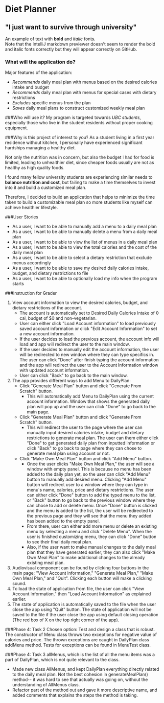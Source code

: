 # Diet Planner

## "I just want to survive through university"

An example of text with **bold** and *italic* fonts.  
Note that the IntelliJ markdown previewer doesn't seem to render 
the bold and italic fonts correctly but they will appear correctly on GitHub.

### What will the application do?

Major features of the application:
- *Recommends* daily meal plan with menus based on the desired calories intake and budget
- *Recommends* daily meal plan with menus for special cases with dietary restrictions
- *Excludes* specific menus from the plan
- *Saves* daily meal plans to construct customized weekly meal plan

###Who will use it?
My program is targeted towards *UBC students*, 
especially those who live in the student residents without proper cooking equipment.

###Why is this project of interest to you?
As a student living in a first year residence without kitchen, 
I personally have experienced significant hardships managing a healthy diet. 

Not only the nutrition was in concern, but also the budget I had for food is limited, 
leading to unhealthier diet, since cheaper foods usually are not as healthy as high quality foods. 

I found many fellow university students are experiencing similar needs to **balance nutrition and cost**, 
but failing to make a time themselves to invest into it and build a customized meal plan.

Therefore, I decided to build an application that helps 
to minimize the time taken to build a customizable meal plan 
so more students like myself can achieve healthier lifestyle. 

###User Stories
- As a user, I want to be able to manually add a menu to a daily meal plan
- As a user, I want to be able to manually delete a menu from a daily meal plan
- As a user, I want to be able to view the list of menus in a daily meal plan
- As a user, I want to be able to view the total calories and the cost of the daily meal plan
- As a user, I want to be able to select a dietary restriction that exclude menus accordingly
- As a user, I want to be able to save my desired daily calories intake, budget, and dietary restrictions to file
- As a user, I want to be able to optionally load my info when the program starts 

###Instruction for Grader
1. View account information to view the desired calories, budget, and dietary restrictions of the account.
    - The account is automatically set to Desired Daily Calories Intake of 0 cal, budget of $0 and non-vegetarian.
    - User can either click "Load Account information" to load previously saved account information 
    or click "Edit Account Information" to set a new account information. 
    - If the user decides to load the previous account, 
    the account info will load and app will redirect the user to the main window. 
    - If the user decides to manually edit the account information, 
    the user will be redirected to new window where they can type specifics in. 
    The user can click "Done" after finish typing the account information 
    and the app will redirect the user to the Account Information window with updated account information. 
    - User can click "Back" to go back to the main window.
2. The app provides different ways to add Menu to DailyPlan:
    - Click "Generate Meal Plan" button and click "Generate From Scratch" button.
        - This will automatically add Menu to DailyPlan using the current account information.
Window that shows the generated daily plan will pop up and the user can click "Done" to go back to the main page.
    - Click "Generate Meal Plan" button and click "Generate From Scratch" button.
        - This will redirect the user to the page where the user can 
manually input desired calories intake, budget and dietary restrictions to generate meal plan. 
The user can them either click "Done" to get generated daily plan from inputted information 
or click "Back" to go back to page where they can chose to generate meal plan using account or not.
    - Click "Make Own Meal Plan" button and click "Add Menu" button.
        - Once the user clicks "Make Own Meal Plan," the user will see a window with empty panel. 
This is because no menu has been added to the daily plan yet, 
so the user can click "Add Menu" button to manually add desired menu.
Clicking "Add Menu" button will redirect user to a window 
where they can type in menu's name, calories, price and dietary restrictions. 
The user can either click "Done" button to add the typed menu to the list, 
or "Back" button to go back to the previous window where they can chose to add or delete menu.
Once "Done" button is clicked and the menu is added to the list, the user will be redirected to the previous page 
and they will see that the menu they added has been added to the empty panel.
        - From there, user can either add more menu or delete an existing menu by selecting a menu and click "Delete Menu".
When the user is finished customizing menu, they can click "Done" button to see their final daily meal plan. 
        - Also, if the user want to make manual changes to the daily meal plan that they have generated earlier, 
they can also click "Make Own Meal Plan" to make additional changes to the already existing meal plan.
3. Audiovisual component can be found by clicking four buttons in the main page; 
"View Account Information," "Generate Meal Plan," "Make Own Meal Plan," and "Quit".
Clicking each button will make a clicking sound. 
4. To load the state of application from file, the user can click "View Account Information," 
then "Load Account Information" as explained earlier. 
5. The state of application is automatically saved to the file when the user close the app using "Quit" button. 
The state of application will not be saved to the file if the user close the app using default closing operation 
(The red box of X on the top right corner of the app).

###Phase 4: Task 2
Chosen option: Test and design a class that is robust.
The constructor of Menu class throws two exceptions for negative value of calories and price.
The thrown exceptions are caught in DailyPlan class addMenu method. 
Tests for exceptions can be found in MenuTest class.

###Phase 4: Task 3
allMenus, which is the list of all the menu items was a part of DailyPlan, which is not quite relevant to the class.
- Made new class AllMenus, and kept DailyPlan everything directly related to the daily meal plan.
Not the best cohesion in generateMealPlan() method-- it was hard to see that actually was going on, 
without the understanding of AllMenus class.
- Refactor part of the method out and gave it more descriptive name, 
and added comments that explains the steps the method is taking. 